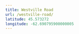 ```yaml
---
title: Westville Road
url: /westville-road/
latitude: 45.573272
longitude: -62.690795900000005
---
```

